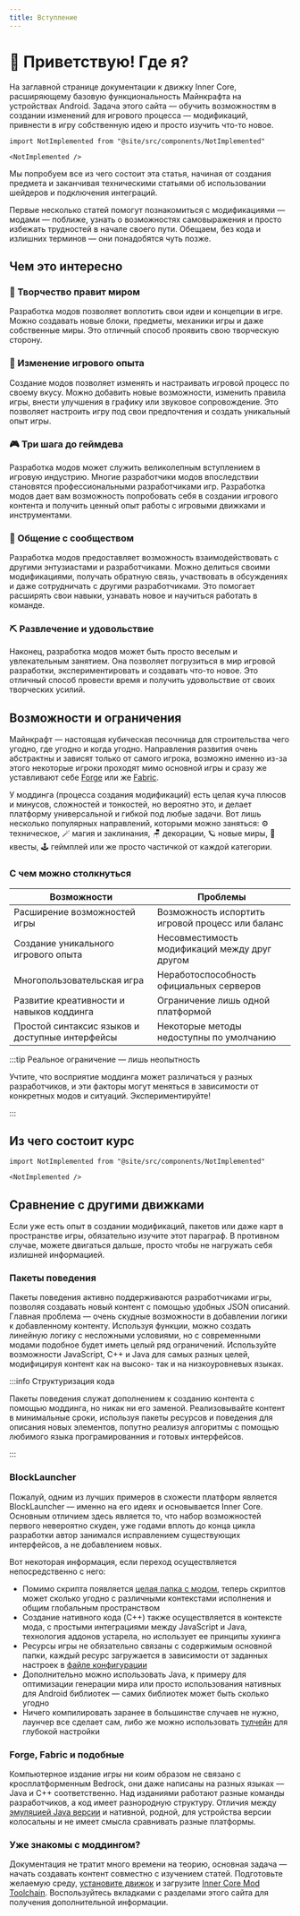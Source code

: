 ```yaml
---
title: Вступление
---
```


# :wave: Приветствую! Где я?

На заглавной странице документации к движку Inner Core, расширяющему базовую функциональность Майнкрафта на устройствах Android. Задача этого сайта — обучить возможностям в создании изменений для игрового процесса — модификаций, привнести в игру собственную идею и просто изучить что-то новое.

<!-- TODO: Карусель непосредственно представления возможностей, проще говоря — скриншоты из игры. -->

```mdx-code-block
import NotImplemented from "@site/src/components/NotImplemented"

<NotImplemented />
```

Мы попробуем все из чего состоит эта статья, начиная от создания предмета и заканчивая техническими статьями об использовании шейдеров и подключения интеграций.

Первые несколько статей помогут познакомиться с модификациями — модами — поближе, узнать о возможностях самовыражения и просто избежать трудностей в начале своего пути. Обещаем, без кода и излишних терминов — они понадобятся чуть позже.

## Чем это интересно

### :art: Творчество правит миром

Разработка модов позволяет воплотить свои идеи и концепции в игре. Можно создавать новые блоки, предметы, механики игры и даже собственные миры. Это отличный способ проявить свою творческую сторону.

### :wrench: Изменение игрового опыта

Создание модов позволяет изменять и настраивать игровой процесс по своему вкусу. Можно добавить новые возможности, изменить правила игры, внести улучшения в графику или звуковое сопровождение. Это позволяет настроить игру под свои предпочтения и создать уникальный опыт игры.

### :video_game: Три шага до геймдева

Разработка модов может служить великолепным вступлением в игровую индустрию. Многие разработчики модов впоследствии становятся профессиональными разработчиками игр. Разработка модов дает вам возможность попробовать себя в создании игрового контента и получить ценный опыт работы с игровыми движками и инструментами.

### :couple: Общение с сообществом

Разработка модов предоставляет возможность взаимодействовать с другими энтузиастами и разработчиками. Можно делиться своими модификациями, получать обратную связь, участвовать в обсуждениях и даже сотрудничать с другими разработчиками. Это помогает расширять свои навыки, узнавать новое и научиться работать в команде.

### :pick: Развлечение и удовольствие

Наконец, разработка модов может быть просто веселым и увлекательным занятием. Она позволяет погрузиться в мир игровой разработки, экспериментировать и создавать что-то новое. Это отличный способ провести время и получить удовольствие от своих творческих усилий.

## Возможности и ограничения

Майнкрафт — настоящая кубическая песочница для строительства чего угодно, где угодно и когда угодно. Направления развития очень абстрактны и зависят только от самого игрока, возможно именно из-за этого некоторые игроки проходят мимо основной игры и сразу же уставливают себе [Forge](https://docs.minecraftforge.net/en/latest/gettingstarted/) или же [Fabric](https://fabricmc.net/wiki/ru:start).

У моддинга (процесса создания модификаций) есть целая куча плюсов и минусов, сложностей и тонкостей, но вероятно  это, и делает платформу универсальной и гибкой под любые задачи. Вот лишь несколько популярных направлений, которыми можно заняться: :gear: техническое, :magic_wand: магия и заклинания, :chair: декорации, :ringed_planet: новые миры, :medal_sports: квесты, :joystick: геймплей или же просто частичкой от каждой категории.

### С чем можно столкнуться

| Возможности                                      | Проблемы                                         |
| ------------------------------------------------ | ------------------------------------------------ |
| Расширение возможностей игры                     | Возможность испортить игровой процесс или баланс |
| Создание уникального игрового опыта              | Несовместимость модификаций между друг другом    |
| Многопользовательская игра                       | Неработоспособность официальных серверов         |
| Развитие креативности и навыков коддинга         | Ограничение лишь одной платформой                |
| Простой синтаксис языков и доступные интерфейсы  | Некоторые методы недоступны по умолчанию         |

:::tip Реальное ограничение — лишь неопытность

Учтите, что восприятие моддинга может различаться у разных разработчиков, и эти факторы могут меняться в зависимости от конкретных модов и ситуаций. Экспериментируйте!

:::

## Из чего состоит курс

<!-- TODO: Эта информация подвластна лишь GPT. -->

```mdx-code-block
import NotImplemented from "@site/src/components/NotImplemented"

<NotImplemented />
```

## Сравнение с другими движками

Если уже есть опыт в создании модификаций, пакетов или даже карт в пространстве игры, обязательно изучите этот параграф. В противном случае, можете двигаться дальше, просто чтобы не нагружать себя излишней информацией.

### Пакеты поведения

Пакеты поведения активно поддерживаются разработчиками игры, позволяя создавать новый контент с помощью удобных JSON описаний. Главная проблема — очень скудные возможности в добавлении логики к добавленному контенту. Используя функции, можно создать линейную логику с несложными условиями, но с современными модами подобное будет иметь целый ряд ограничений. Используйте возможности JavaScript, C++ и Java для самых разных целей, модифицируя контент как на высоко- так и на низкоуровневых языках.

:::info Структуризация кода

Пакеты поведения служат дополнением к созданию контента с помощью моддинга, но никак ни его заменой. Реализовывайте контент в минимальные сроки, используя пакеты ресурсов и поведения для описания новых элементов, попутно реализуя алгоритмы с помощью любимого языка програмированния и готовых интерфейсов.

:::

### BlockLauncher

Пожалуй, одним из лучших примеров в схожести платформ является BlockLauncher — именно на его идеях и основывается Inner Core. Основным отличием здесь является то, что набор возможностей первого невероятно скуден, уже годами вплоть до конца цикла разработки автор занимался исправлением существующих интерфейсов, а не добавлением новых.

Вот некоторая информация, если переход осуществляется непосредственно с него:

- Помимо скрипта появляется [целая папка с модом](basics/mod-structure#что-в-шаблоне), теперь скриптов может сколько угодно с различными контекстами исполнения и общим глобальным пространством
- Создание нативного кода (C++) также осуществляется в контексте мода, с простыми интеграциями между JavaScript и Java, технология аддонов устарела, но использует ее принципы хукинга
- Ресурсы игры не обязательно связаны с содержимым основной папки, каждый ресурс загружается в зависимости от заданных настроек в [файле конфигурации](basics/mod-structure#построение-и-сборка)
- Дополнительно можно использовать Java, к примеру для оптимизации генерации мира или просто использования нативных для Android библиотек — самих библиотек может быть сколько угодно
- Ничего компилировать заранее в большинстве случаев не нужно, лаунчер все сделает сам, либо же можно использовать [тулчейн](#уже-знакомы-с-моддингом) для глубокой настройки

### Forge, Fabric и подобные

Компьютерное издание игры ни коим образом не связано с кросплатформенным Bedrock, они даже написаны на разных языках — Java и C++ соответственно. Над изданиями работают разные команды разработчиков, а код имеет разнородную структуру. Отличия между [эмуляцией Java версии](https://pojavlauncherteam.github.io/) и нативной, родной, для устройства версии колосальны и не имеет смысла сравнивать разные платформы.

### Уже знакомы с моддингом?

Документация не тратит много времени на теорию, основная задача — начать создавать контент совместно с изучением статей. Подготовьте желаемую среду, [установите движок](getting-started/installing-pack) и загрузите [Inner Core Mod Toolchain](https://github.com/zheka2304/innercore-mod-toolchain/blob/master/README-ru.md). Воспользуйтесь вкладками с разделами этого сайта для получения дополнительной информации.
